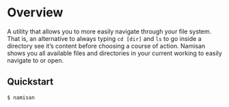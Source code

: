 # Overview

A utility that allows you to more easily navigate through your file system. That
is, an alternative to always typing `cd [dir]` and `ls` to go inside a directory
see it’s content before choosing a course of action. Namisan shows you all
available files and directories in your current working to easily navigate to or
open.

## Quickstart

```bash
$ namisan
```
